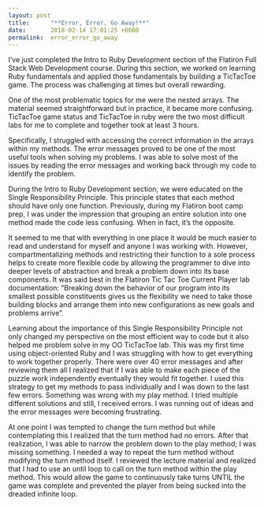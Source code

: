 ```yaml
---
layout: post
title:      "**Error, Error, Go Away!**"
date:       2018-02-14 17:01:25 +0000
permalink:  error_error_go_away
---
```



I’ve just completed the Intro to Ruby Development section of the Flatiron Full Stack Web Development course.  During this section, we worked on learning Ruby fundamentals and applied those fundamentals by building a TicTacToe game. The process was challenging at times but overall rewarding. 

One of the most problematic topics for me were the nested arrays. The material seemed straightforward but in practice, it became more confusing. TicTacToe game status and TicTacToe in ruby were the two most difficult labs for me to complete and together took at least 3 hours. 

Specifically, I struggled with accessing the correct information in the arrays within my methods. The error messages proved to be one of the most useful tools when solving my problems. I was able to solve most of the issues by reading the error messages and working back through my code to identify the problem. 

During the Intro to Ruby Development section, we were educated on the Single Responsibility Principle. This principle states that each method should have only one function. Previously, during my Flatiron boot camp prep, I was under the impression that grouping an entire solution into one method made the code less confusing. When in fact, it’s the opposite. 

It seemed to me that with everything in one place it would be much easier to read and understand for myself and anyone I was working with. However, compartmentalizing methods and restricting their function to a sole process helps to create more flexible code by allowing the programmer to dive into deeper levels of abstraction and break a problem down into its base components. It was said best in the Flatiron Tic Tac Toe Current Player lab documentation: “Breaking down the behavior of our program into its smallest possible constituents gives us the flexibility we need to take those building blocks and arrange them into new configurations as new goals and problems arrive”.

Learning about the importance of this Single Responsibility Principle not only changed my perspective on the most efficient way to code but it also helped me problem solve in my OO TicTacToe lab. This was my first time using object-oriented Ruby and I was struggling with how to get everything to work together properly. There were over 40 error messages and after reviewing them all I realized that if I was able to make each piece of the puzzle work independently eventually they would fit together. I used this strategy to get my methods to pass individually and I was down to the last few errors. Something was wrong with my play method. I tried multiple different solutions and still, I received errors. I was running out of ideas and the error messages were becoming frustrating. 

At one point I was tempted to change the turn method but while contemplating this I realized that the turn method had no errors. After that realization, I was able to narrow the problem down to the play method; I was missing something. I needed a way to repeat the turn method without modifying the turn method itself. I reviewed the lecture material and realized that I had to use an until loop to call on the turn method within the play method. This would allow the game to continuously take turns UNTIL the game was complete and prevented the player from being sucked into the dreaded infinite loop.  


